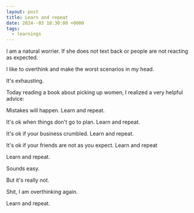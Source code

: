 ```yaml
---
layout: post
title: Learn and repeat
date: 2024--03 18:30:00 +0000
tags:
  - learnings
---
```


I am a natural worrier. If she does not text back or people are not reacting as expected.

I like to overthink and make the worst scenarios in my head.

It's exhausting.

Today reading a book about picking up women, I realized a very helpful advice:

Mistakes will happen. Learn and repeat.

It's ok when things don't go to plan. Learn and repeat.

It's ok if your business crumbled. Learn and repeat.

It's ok if your friends are not as you expect. Learn and repeat

Learn and repeat.

Sounds easy.

But it's really not.

Shit, I am overthinking again.

Learn and repeat.
